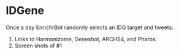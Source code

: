# IDGene
Once a day EnrichrBot randomly selects an IDG target and tweets:
1. Links to Harmonizome, Geneshot, ARCHS4, and Pharos.
2. Screen shots of \#1

